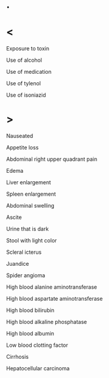 # .

# <

Exposure to toxin

Use of alcohol

Use of medication

Use of tylenol

Use of isoniazid

# >

Nauseated

Appetite loss

Abdominal right upper quadrant pain

Edema

Liver enlargement

Spleen enlargement

Abdominal swelling

Ascite

Urine that is dark

Stool with light color

Scleral icterus

Juandice

Spider angioma

High blood alanine aminotransferase

High blood aspartate aminotransferase

High blood bilirubin

High blood alkaline phosphatase

High blood albumin

Low blood clotting factor

Cirrhosis

Hepatocellular carcinoma
